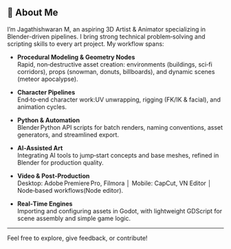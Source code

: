 ## 🎨 About Me

I’m Jagathishwaran M, an aspiring 3D Artist & Animator specializing in Blender-driven pipelines. I bring strong technical problem‑solving and scripting skills to every art project. My workflow spans:

- **Procedural Modeling & Geometry Nodes**  
  Rapid, non‑destructive asset creation: environments (buildings, sci‑fi corridors), props (snowman, donuts, billboards), and dynamic scenes (meteor apocalypse).

- **Character Pipelines**  
  End‑to‑end character work:UV unwrapping, rigging (FK/IK & facial), and animation cycles.

- **Python & Automation**  
  Blender Python API scripts for batch renders, naming conventions, asset generators, and streamlined export.

- **AI‑Assisted Art**  
  Integrating AI tools to jump‑start concepts and base meshes, refined in Blender for production quality.

- **Video & Post‑Production**  
  Desktop: Adobe Premiere Pro, Filmora │ Mobile: CapCut, VN Editor │ Node‑based workflows(Node editor).

- **Real‑Time Engines**  
  Importing and configuring assets in Godot, with lightweight GDScript for scene assembly and simple game logic.

---  

Feel free to explore, give feedback, or contribute!
